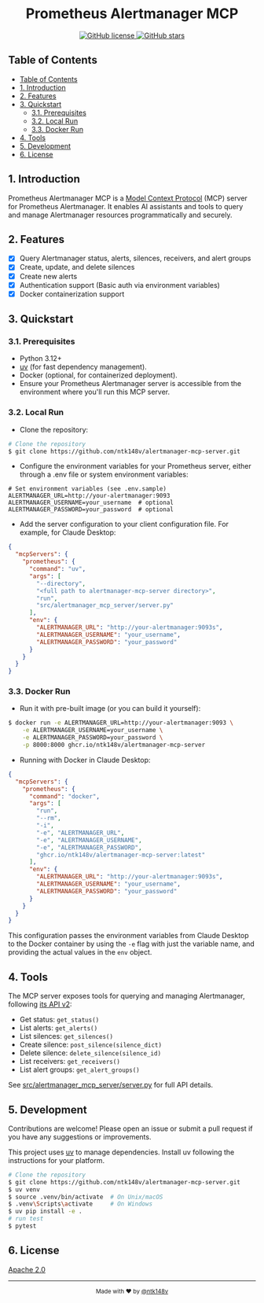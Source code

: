 <div align="center">
    <h1>Prometheus Alertmanager MCP</h1>
    <p>
        <a href="https://github.com/ntk148v/alertmanager-mcp-server/blob/master/LICENSE">
            <img alt="GitHub license" src="https://img.shields.io/github/license/ntk148v/alertmanager-mcp-server?style=for-the-badge">
        </a>
    <a href="https://github.com/ntk148v/alertmanager-mcp-server/stargazers">
        <img alt="GitHub stars" src="https://img.shields.io/github/stars/ntk148v/alertmanager-mcp-server?style=for-the-badge">
    </a>
</div>

## Table of Contents
- [Table of Contents](#table-of-contents)
- [1. Introduction](#1-introduction)
- [2. Features](#2-features)
- [3. Quickstart](#3-quickstart)
  - [3.1. Prerequisites](#31-prerequisites)
  - [3.2. Local Run](#32-local-run)
  - [3.3. Docker Run](#33-docker-run)
- [4. Tools](#4-tools)
- [5. Development](#5-development)
- [6. License](#6-license)

## 1. Introduction

Prometheus Alertmanager MCP is a [Model Context Protocol](https://modelcontextprotocol.io/) (MCP) server for Prometheus Alertmanager. It enables AI assistants and tools to query and manage Alertmanager resources programmatically and securely.

## 2. Features

- [x] Query Alertmanager status, alerts, silences, receivers, and alert groups
- [x] Create, update, and delete silences
- [x] Create new alerts
- [x] Authentication support (Basic auth via environment variables)
- [x] Docker containerization support

## 3. Quickstart

### 3.1. Prerequisites

- Python 3.12+
- [uv](https://github.com/astral-sh/uv) (for fast dependency management).
- Docker (optional, for containerized deployment).
- Ensure your Prometheus Alertmanager server is accessible from the environment where you'll run this MCP server.

### 3.2. Local Run

- Clone the repository:

```bash
# Clone the repository
$ git clone https://github.com/ntk148v/alertmanager-mcp-server.git
```

- Configure the environment variables for your Prometheus server, either through a .env file or system environment variables:

```shell
# Set environment variables (see .env.sample)
ALERTMANAGER_URL=http://your-alertmanager:9093
ALERTMANAGER_USERNAME=your_username  # optional
ALERTMANAGER_PASSWORD=your_password  # optional
```

- Add the server configuration to your client configuration file. For example, for Claude Desktop:

```json
{
  "mcpServers": {
    "prometheus": {
      "command": "uv",
      "args": [
        "--directory",
        "<full path to alertmanager-mcp-server directory>",
        "run",
        "src/alertmanager_mcp_server/server.py"
      ],
      "env": {
        "ALERTMANAGER_URL": "http://your-alertmanager:9093s",
        "ALERTMANAGER_USERNAME": "your_username",
        "ALERTMANAGER_PASSWORD": "your_password"
      }
    }
  }
}
```

### 3.3. Docker Run

- Run it with pre-built image (or you can build it yourself):

```bash
$ docker run -e ALERTMANAGER_URL=http://your-alertmanager:9093 \
    -e ALERTMANAGER_USERNAME=your_username \
    -e ALERTMANAGER_PASSWORD=your_password \
    -p 8000:8000 ghcr.io/ntk148v/alertmanager-mcp-server
```

- Running with Docker in Claude Desktop:

```json
{
  "mcpServers": {
    "prometheus": {
      "command": "docker",
      "args": [
        "run",
        "--rm",
        "-i",
        "-e", "ALERTMANAGER_URL",
        "-e", "ALERTMANAGER_USERNAME",
        "-e", "ALERTMANAGER_PASSWORD",
        "ghcr.io/ntk148v/alertmanager-mcp-server:latest"
      ],
      "env": {
        "ALERTMANAGER_URL": "http://your-alertmanager:9093s",
        "ALERTMANAGER_USERNAME": "your_username",
        "ALERTMANAGER_PASSWORD": "your_password"
      }
    }
  }
}
```

This configuration passes the environment variables from Claude Desktop to the Docker container by using the `-e` flag with just the variable name, and providing the actual values in the `env` object.

## 4. Tools

The MCP server exposes tools for querying and managing Alertmanager, following [its API v2](https://github.com/prometheus/alertmanager/blob/main/api/v2/openapi.yaml):
- Get status: `get_status()`
- List alerts: `get_alerts()`
- List silences: `get_silences()`
- Create silence: `post_silence(silence_dict)`
- Delete silence: `delete_silence(silence_id)`
- List receivers: `get_receivers()`
- List alert groups: `get_alert_groups()`

See [src/alertmanager_mcp_server/server.py](src/alertmanager_mcp_server/server.py) for full API details.

## 5. Development

Contributions are welcome! Please open an issue or submit a pull request if you have any suggestions or improvements.

This project uses [uv](https://github.com/astral-sh/uv) to manage dependencies. Install uv following the instructions for your platform.

```bash
# Clone the repository
$ git clone https://github.com/ntk148v/alertmanager-mcp-server.git
$ uv venv
$ source .venv/bin/activate  # On Unix/macOS
$ .venv\Scripts\activate     # On Windows
$ uv pip install -e .
# run test
$ pytest
```

## 6. License

[Apache 2.0](LICENSE)

---

<div align="center">
    <sub>Made with ❤️ by <a href="https://github.com/ntk148v">@ntk148v</a></sub>
</div>
